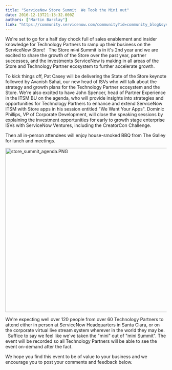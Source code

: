 ```yaml
---
title: "ServiceNow Store Summit  We Took the Mini out"
date: 2016-12-13T21:13:32.000Z
authors: ["Martin Barclay"]
link: "https://community.servicenow.com/community?id=community_blog&sys_id=e78d2a69dbd0dbc01dcaf3231f9619a8"
---
```

<p>We're set to go for a half day chock full of sales enablement and insider knowledge for Technology Partners to ramp up their business on the ServiceNow Store!   The Store <span style="text-decoration: line-through;">mini</span> Summit is in it's 2nd year and we are excited to share the growth of the Store over the past year, partner successes, and the investments ServiceNow is making in all areas of the Store and Technology Partner ecosystem to further accelerate growth.</p><p></p><p>To kick things off, Pat Casey will be delivering the State of the Store keynote followed by Avanish Sahai, our new head of ISVs who will talk about the strategy and growth plans for the Technology Partner ecosystem and the Store. We're also excited to have John Spencer, head of Partner Experience in the ITSM BU on the agenda, who will provide insights into strategies and opportunities for Technology Partners to enhance and extend ServiceNow ITSM with Store apps in his session entitled "We Want Your Apps". Dominic Phillips, VP of Corporate Development, will close the speaking sessions by explaining the investment opportunities for early to growth stage enterprise ISVs with ServiceNow Ventures, including the CreatorCon Challenge.</p><p></p><p>Then all in-person attendees will enjoy house-smoked BBQ from The Galley for lunch and meetings.</p><p></p><p><img  alt="store_summit_agenda.PNG" class="image-1 jive-image" height="511" src="656c8902db189f048c8ef4621f9619d8.iix" style="display: block; margin-left: auto; margin-right: auto; height: 511px; width: 908.784px;" width="908"/></p><p></p><p>We're expecting well over 120 people from over 60 Technology Partners to attend either in person at ServiceNow Headquarters in Santa Clara, or on the corporate virtual live stream system wherever in the world they may be.   Suffice to say we feel like we've taken the "mini" out of "mini Summit". The event will be recorded so all Technology Partners will be able to see the event on-demand after the fact. </p><p></p><p>We hope you find this event to be of value to your business and we encourage you to post your comments and feedback below. </p>